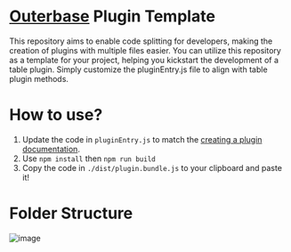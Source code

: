 # [Outerbase](https://docs.outerbase.com/) Plugin Template
This repository aims to enable code splitting for developers, making the creation of plugins with multiple files easier. You can utilize this repository as a template for your project, helping you kickstart the development of a table plugin. Simply customize the pluginEntry.js file to align with table plugin methods.

# How to use?
1. Update the code in `pluginEntry.js` to match the [creating a plugin documentation](https://docs.outerbase.com/docs/plugins/creating-a-plugin).
2. Use `npm install` then `npm run build`
3. Copy the code in `./dist/plugin.bundle.js` to your clipboard and paste it!

# Folder Structure

![image](https://github.com/anujmistry1729/plugin_structure/assets/60545642/b712bdb7-bb43-4033-9645-4a975aafdd71)
